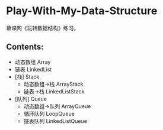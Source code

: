 # Play-With-My-Data-Structure
慕课网《玩转数据结构》练习。
## Contents:
+ 动态数组 Array
+ 链表 LinkedList
+ [栈] Stack
  + 动态数组->栈 ArrayStack
  + 链表->栈 LinkedListStack
+ [队列] Queue
  + 动态数组->队列 ArrayQueue
  + 循环队列 LoopQueue
  + 链表队列 LinkedListQueue
